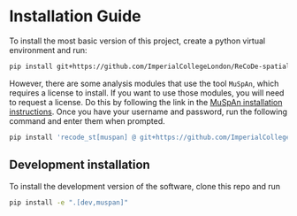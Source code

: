 # Installation Guide

To install the most basic version of this project, create a python virtual environment
and run:

```bash
pip install git+https://github.com/ImperialCollegeLondon/ReCoDe-spatial-transcriptomics.git
```

However, there are some analysis modules that use the tool `MuSpAn`, which requires a
license to install. If you want to use those modules, you will need to request a
license. Do this by following the link in the [MuSpAn installation instructions]. Once
you have your username and password, run the following command and enter them when
prompted.

```bash
pip install 'recode_st[muspan] @ git+https://github.com/ImperialCollegeLondon/ReCoDe-spatial-transcriptomics.git'
```

[MuSpAn installation instructions]: https://docs.muspan.co.uk/latest/Installation.html

## Development installation

To install the development version of the software, clone this repo and run

```bash
pip install -e ".[dev,muspan]"
```
